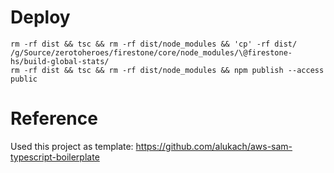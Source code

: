 # Deploy

```
rm -rf dist && tsc && rm -rf dist/node_modules && 'cp' -rf dist/ /g/Source/zerotoheroes/firestone/core/node_modules/\@firestone-hs/build-global-stats/
rm -rf dist && tsc && rm -rf dist/node_modules && npm publish --access public
```

# Reference

Used this project as template: https://github.com/alukach/aws-sam-typescript-boilerplate
